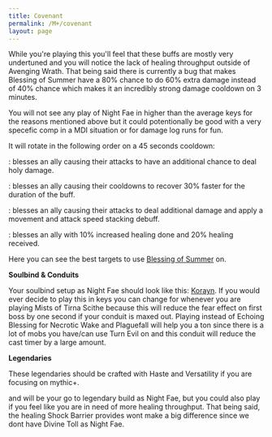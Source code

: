 ```yaml
---
title: Covenant
permalink: /M+/covenant
layout: page
---
```

**<a href="https://www.wowhead.com/spell=328278/blessing-of-the-seasons" data-wowhead="spell=328278"></a>**

While you're playing this you'll feel that these buffs are mostly very undertuned and you will notice the lack of healing throughput outside of Avenging Wrath. That being said there is currently a bug that makes Blessing of Summer have a 80% chance to do 60% extra damage instead of 40% chance which makes it an incredibly strong damage cooldown on 3 minutes. 

You will not see any play of Night Fae in higher than the average keys for the reasons mentioned above but it could potentionally be good with a very specefic comp in a MDI situation or for damage log runs for fun.

It will rotate in the following order on a 45 seconds cooldown:

<a href="https://www.wowhead.com/spell=328620/blessing-of-summer" data-wowhead="spell=328620"></a>: blesses an ally causing their attacks to have an additional chance to deal holy damage.

<a href="https://www.wowhead.com/spell=328622/blessing-of-autumn" data-wowhead="spell=32862"></a>: blesses an ally causing their cooldowns to recover 30% faster for the duration of the buff.

<a href="https://www.wowhead.com/spell=328281/blessing-of-winter" data-wowhead="spell=328281"></a>: blesses an ally causing their attacks to deal additional damage and apply a movement and attack speed stacking debuff.

<a href="https://www.wowhead.com/spell=328282/blessing-of-spring" data-wowhead="spell=328282"></a>: blesses an ally with 10% increased healing done and 20% healing received.

Here you can see the best targets to use [Blessing of Summer](https://docs.google.com/spreadsheets/d/1TpJwONNo-CBkJRd9KzTNwvBW9MzIHmPoddZjKWOO1do/edit?usp=sharing) on.

**Soulbind & Conduits**

Your soulbind setup as Night Fae should look like this: [Korayn](https://www.wowhead.com/soulbind-calc/night-fae/korayn/paladin/AwaW6r4CBS1ECiUtdAoSBTDZCiUwEAoiFStjCiUsqgo). If you would ever decide to play this in keys you can change 
<a href="https://www.wowhead.com/spell=339316/echoing-blessings" data-wowhead="spell=339316"></a> for 
<a href="https://www.wowhead.com/spell=339124/pure-concentration" data-wowhead="spell=339124"></a> whenever you are playing Mists of Tirna Scithe because this will reduce the fear effect on first boss by one second if your conduit is maxed out. Playing <a href="https://www.wowhead.com/spell=339292/wrench-evil" data-wowhead="spell=339292"></a> instead of Echoing Blessing for Necrotic Wake and Plaguefall will help you a ton since there is a lot of mobs you have/can use Turn Evil on and this conduit will reduce the cast timer by a large amount.

**Legendaries**

These legendaries should be crafted with Haste and Versatility if you are focusing on mythic+.

<a href="https://www.wowhead.com/spell=355100/seasons-of-plenty" data-wowhead="spell=355100"></a> and <a href="https://www.wowhead.com/spell=337594/the-mad-paragon" data-wowhead="spell=337594"></a> will be your go to legendary build as Night Fae, but you could also play 
<a href="https://www.wowhead.com/spell=337825/shock-barrier" data-wowhead="spell=337825"></a> if you feel like you are in need of more healing throughput. That being said, the healing Shock Barrier provides wont make a big difference since we dont have Divine Toll as Night Fae.







